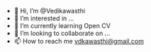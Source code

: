 - 👋 Hi, I’m @Vedikawasthi
- 👀 I’m interested in ...
- 🌱 I’m currently learning Open CV 
- 💞️ I’m looking to collaborate on ...
- 📫 How to reach me vdkawasthi@gmail.com

<!---
Vedikawasthi/Vedikawasthi is a ✨ special ✨ repository because its `README.md` (this file) appears on your GitHub profile.
You can click the Preview link to take a look at your changes.
--->
